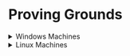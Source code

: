# Proving Grounds

<details>

<summary>Windows Machines</summary>

* [x] [HelpDesk](https://lojique.gitbook.io/proving-grounds-1/v/helpdesk/)
* [x] Squid
* [x] [Slort](https://lojique.gitbook.io/proving-grounds-1/v/slort/)
* [x] [AuthBy](https://lojique.gitbook.io/proving-grounds-1/v/authby/)
* [x] [UT99](https://lojique.gitbook.io/proving-grounds-1/v/ut99/)
* [x] [MeatHead](https://lojique.gitbook.io/proving-grounds-1/v/meathead/)
* [x] [Jacko](https://lojique.gitbook.io/proving-grounds-1/v/jacko/)
* [x] [Medjed](https://lojique.gitbook.io/proving-grounds-1/v/medjed/)
* [x] [Algeron](https://lojique.gitbook.io/proving-grounds-1/v/algernon-1/)
* [x] [Hutch](https://lojique.gitbook.io/proving-grounds-1/v/hutch/)
* [x] [Heist](https://lojique.gitbook.io/proving-grounds-1/v/heist/)
* [x] [Shenzi](https://lojique.gitbook.io/proving-grounds-1/v/shenzi/)
* [x] [DVR4](https://lojique.gitbook.io/proving-grounds-1/v/dvr4/)
* [x] [Internal](https://lojique.gitbook.io/windows/v/internal/)
* [x] [Craft](https://lojique.gitbook.io/proving-grounds/v/craft)
* [x] [Vault](https://lojique.gitbook.io/proving-grounds-1/v/vault/)
* [x] [BillyBoss](https://lojique.gitbook.io/proving-grounds-1/v/billyboss/)
* [x] [Nickel](https://lojique.gitbook.io/proving-grounds-1/v/nickel/)
* [x] [Resourced](https://lojique.gitbook.io/proving-grounds-1/v/resourced/)

</details>

<details>

<summary>Linux Machines</summary>

* [x] [ClamAV](https://lojique.gitbook.io/proving-grounds-1/v/clamav/)
* [x] Tico
* [x] [Fail](https://lojique.gitbook.io/proving-grounds-1/v/fail/)
* [x] [Nibbles](https://lojique.gitbook.io/proving-grounds-1/v/nibbles/)
* [x] [Banzai](https://lojique.gitbook.io/proving-grounds-1/v/banzai/)
* [x] [Hunit](https://lojique.gitbook.io/proving-grounds-1/v/hunit/)
* [x] [Zino](https://lojique.gitbook.io/proving-grounds-1/v/zino/)
* [x] [Peppo](https://lojique.gitbook.io/proving-grounds-1/v/peppo/)
* [ ] Dibble
* [ ] Hetemit
* [x] [Sybaris](https://lojique.gitbook.io/proving-grounds-1/v/sybaris/)
* [x] [ZenPhoto](https://lojique.gitbook.io/proving-grounds-1/v/zenphoto/)
* [ ] Readys
* [x] [Nukem](https://lojique.gitbook.io/proving-grounds-1/v/nukem/)
* [x] [Walla](https://lojique.gitbook.io/proving-grounds-1/v/walla/)
* [x] [Pelican](https://lojique.gitbook.io/proving-grounds-1/v/pelican/)
* [x] [Snookums](https://lojique.gitbook.io/proving-grounds-1/v/snookums/)
* [x] [Exfiltrated](https://lojique.gitbook.io/proving-grounds-1/v/exfiltrated/)
* [x] [Twiggy](https://lojique.gitbook.io/proving-grounds-1/v/twiggy/)
* [x] [Bratarina](https://lojique.gitbook.io/proving-grounds-1/v/bratarina/)
* [x] [BlackGate](https://lojique.gitbook.io/proving-grounds-1/v/blackgate/)
* [x] [Sirol](https://lojique.gitbook.io/proving-grounds-1/v/sirol/)
* [x] [Wombo](https://lojique.gitbook.io/proving-grounds-1/v/wombo/)
* [x] [Sorcerer](https://lojique.gitbook.io/proving-grounds-1/v/sorcerer/)
* [x] [Wheels](https://lojique.gitbook.io/proving-grounds-1/v/wheels/)
* [x] [Malbec](https://lojique.gitbook.io/proving-grounds-1/v/malbec/)

</details>
